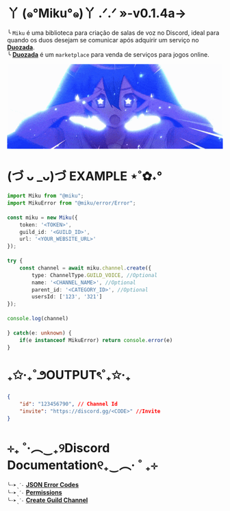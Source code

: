 # 丫 (๑°Miku°๑)丫 .ᐟ.ᐟ »-v0.1.4a→
╰ `Miku` é uma biblioteca para criação de salas de voz no Discord, ideal para quando os duos desejam se comunicar após adquirir um serviço no **[Duozada](https://app.duozada.com/)**. <br>
╰ **[Duozada](https://app.duozada.com/)** é um `marketplace` para venda de serviços para jogos online. 

<img src="./docs/miku.gif" width="1000">

# (づ ᴗ _ᴗ)づ EXAMPLE ⋆˚✿˖°
```ts
import Miku from "@miku";
import MikuError from "@miku/error/Error";

const miku = new Miku({
    token: '<TOKEN>',
    guild_id: '<GUILD_ID>',
    url: '<YOUR_WEBSITE_URL>'
});

try {
    const channel = await miku.channel.create({
        type: ChannelType.GUILD_VOICE, //Optional
        name: '<CHANNEL_NAME>', //Optional
        parent_id: '<CATEGORY_ID>', //Optional
        usersId: ['123', '321']
});

console.log(channel)

} catch(e: unknown) {
    if(e instanceof MikuError) return console.error(e)
}
```

# ₊✩‧₊˚౨OUTPUTৎ˚₊✩‧₊

```json 
{
    "id": "123456790", // Channel Id
    "invite": "https://discord.gg/<CODE>" //Invite
}
```

# ⊹₊ ˚‧︵‿₊୨Discord Documentation୧₊‿︵‧ ˚ ₊⊹
`╰┈➤ˎˊ˗` **[JSON Error Codes](https://discord.com/developers/docs/topics/opcodes-and-status-codes)**<br>
`╰┈➤ˎˊ˗` **[Permissions](https://discord.com/developers/docs/topics/permissions#permissions)**<br>
`╰┈➤ˎˊ˗` **[Create Guild Channel](https://discord.com/developers/docs/resources/guild#create-guild-channel)**